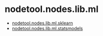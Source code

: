 # nodetool.nodes.lib.ml

- [nodetool.nodes.lib.ml.sklearn](ml/sklearn.md)
- [nodetool.nodes.lib.ml.statsmodels](ml/statsmodels.md)
